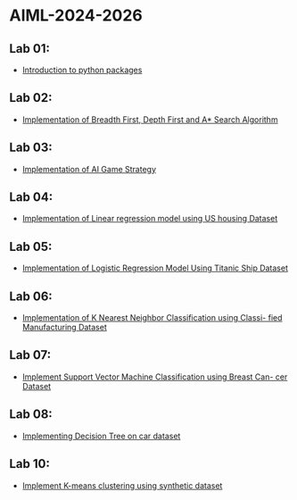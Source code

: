 # AIML-2024-2026
## Lab 01: 
- [Introduction to python packages](https://github.com/Pranay9392/AIML-2024-2026/blob/main/AIML_A1.ipynb)

## Lab 02: 
- [Implementation of Breadth First, Depth First and A* Search
Algorithm](https://github.com/Pranay9392/AIML-2024-2026/commit/088892441acb2eade0ffe3951112374a058bdc49)
## Lab 03: 
- [Implementation of  AI Game Strategy](https://github.com/Pranay9392/AIML-2024-2026/blob/main/AIML_A3.ipynb) 
## Lab 04: 
- [Implementation of Linear regression model using US housing Dataset](https://github.com/Pranay9392/AIML-2024-2026/blob/main/AIML_A4.ipynb)
## Lab 05: 
- [Implementation of Logistic Regression Model Using Titanic Ship Dataset](https://github.com/Pranay9392/AIML-2024-2026/blob/main/AIML_A5.ipynb) 
## Lab 06: 
- [Implementation of  K Nearest Neighbor Classification using Classi-
fied Manufacturing Dataset](https://github.com/Pranay9392/AIML-2024-2026/blob/main/AIML_A6.ipynb) 
## Lab 07: 
- [Implement Support Vector Machine Classification using Breast Can-
cer Dataset](https://github.com/Pranay9392/AIML-2024-2026/blob/main/AIML_A7.ipynb)
## Lab 08: 
- [Implementing Decision Tree on car dataset](https://github.com/Pranay9392/AIML-2024-2026/blob/main/AIML_A8.ipynb)
## Lab 10: 
- [Implement K-means clustering using synthetic dataset](https://github.com/Pranay9392/AIML-2024-2026/blob/main/AIML_A_10.ipynb)



